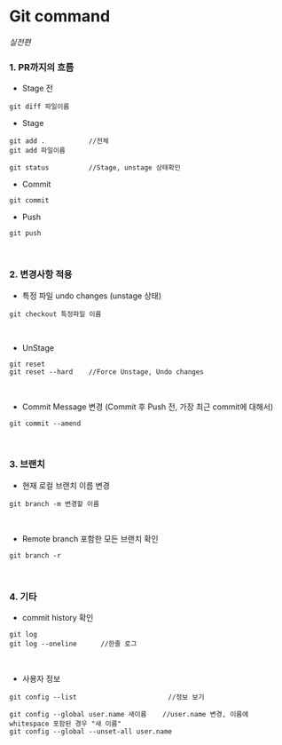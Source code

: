 # Git command
*실전편*

### 1. PR까지의 흐름
- Stage 전
```
git diff 파일이름    
```
- Stage
```
git add .           //전체
git add 파일이름

git status          //Stage, unstage 상태확인
```
- Commit
```
git commit
```
- Push
```
git push
```

<br />

### 2. 변경사항 적용
- 특정 파일 undo changes (unstage 상태)
```
git checkout 특정파일 이름
```

<br />

- UnStage
```
git reset
git reset --hard    //Force Unstage, Undo changes
```

<br />

- Commit Message 변경 (Commit 후 Push 전, 가장 최근 commit에 대해서)
```
git commit --amend
```

<br />

### 3. 브랜치
- 현재 로컬 브랜치 이름 변경  
```
git branch -m 변경할 이름
```

<br />

- Remote branch 포함한 모든 브랜치 확인
```
git branch -r
```

<br />

### 4. 기타
- commit history 확인
```
git log
git log --oneline      //한줄 로그
```

<br />

- 사용자 정보
```
git config --list                       //정보 보기

git config --global user.name 새이름    //user.name 변경, 이름에 whitespace 포함된 경우 "새 이름"
git config --global --unset-all user.name
```
